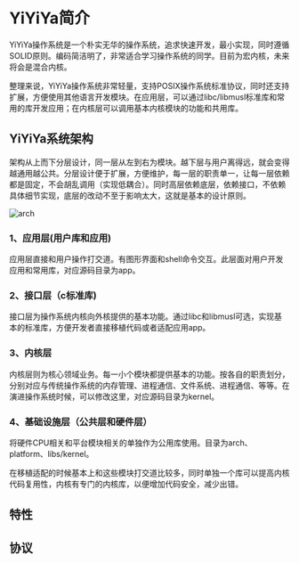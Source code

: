 # YiYiYa简介

YiYiYa操作系统是一个朴实无华的操作系统，追求快速开发，最小实现，同时遵循SOLID原则。编码简洁明了，非常适合学习操作系统的同学。目前为宏内核，未来将会是混合内核。

整理来说，YiYiYa操作系统非常轻量，支持POSIX操作系统标准协议，同时还支持扩展，方便使用其他语言开发模块。在应用层，可以通过libc/libmusl标准库和常用的库开发应用；在内核层可以调用基本内核模块的功能和共用库。


## YiYiYa系统架构

架构从上而下分层设计，同一层从左到右为模块。越下层与用户离得远，就会变得越通用越公共。分层设计便于扩展，方便维护，每一层的职责单一，让每一层依赖都是固定，不会胡乱调用（实现低耦合）。同时高层依赖底层，依赖接口，不依赖具体细节实现，底层的改动不至于影响太大，这就是基本的设计原则。

![arch]("https://github.com/evilbinary/YiYiYa/blob/main/docs/image/arch.png?raw=true)

### 1、应用层(用户库和应用)

应用层直接和用户操作打交道。有图形界面和shell命令交互。此层面对用户开发应用和常用库，对应源码目录为app。

### 2、接口层（c标准库)

接口层为操作系统内核向外核提供的基本功能。通过libc和libmusl可选，实现基本的标准库，方便开发者直接移植代码或者适配应用app。
 
### 3、内核层

内核层则为核心领域业务。每一小个模块都提供基本的功能。按各自的职责划分，分别对应与传统操作系统的内存管理、进程通信、文件系统、进程通信、等等。在演进操作系统时候，可以修改这里，对应源码目录为kernel。


### 4、基础设施层（公共层和硬件层）

 将硬件CPU相关和平台模块相关的单独作为公用库使用。目录为arch、platform、libs/kernel。
 
 在移植适配的时候基本上和这些模块打交道比较多，同时单独一个库可以提高内核代码复用性，内核有专门的内核库，以便增加代码安全，减少出错。


## 特性


## 协议

